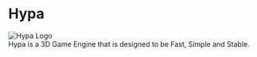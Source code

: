 # Hypa
![Hypa Logo](https://github.com/Cherrytree56567/Hypa/blob/f084cdd7a7086971830e027069446273b49af19f/media/Logo.gif)
<br>
Hypa is a 3D Game Engine that is designed to be Fast, Simple and Stable.

